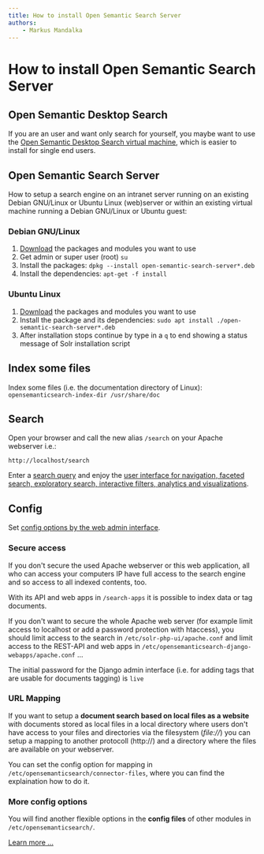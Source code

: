 ```yaml
---
title: How to install Open Semantic Search Server
authors:
    - Markus Mandalka
---
```


# How to install Open Semantic Search Server


## Open Semantic Desktop Search

If you are an user and want only search for yourself, you maybe want to use the [Open Semantic Desktop Search virtual machine](../../../desktop_search), which is easier to install for single end users.


## Open Semantic Search Server

How to setup a search engine on an intranet server running on an existing Debian GNU/Linux or Ubuntu Linux (web)server or within an existing virtual machine running a Debian GNU/Linux or Ubuntu guest:


### Debian GNU/Linux

1. [Download](../../../../download) the packages and modules you want to use
2. Get admin or super user (root)
`su`
3. Install the packages:
`dpkg --install open-semantic-search-server*.deb`
4. Install the dependencies:
`apt-get -f install`


### Ubuntu Linux

1. [Download](../../../../download) the packages and modules you want to use
2. Install the package and its dependencies:
`sudo apt install ./open-semantic-search-server*.deb`
3. After installation stops continue by type in a `q` to end showing a status message of Solr installation script


## Index some files

Index some files (i.e. the documentation directory of Linux):
`opensemanticsearch-index-dir /usr/share/doc`


## Search

Open your browser and call the new alias `/search` on your Apache webserver i.e.:

`http://localhost/search`

Enter a [search query](../../../search/operators/README.md) and enjoy the [user interface for navigation, faceted search, exploratory search, interactive filters, analytics and visualizations](../../../search/README.md).


## Config

Set [config options by the web admin interface](../../config/README.md).


### Secure access

If you don't secure the used Apache webserver or this web application, all who can access your computers IP have full access to the search engine and so access to all indexed contents, too.

With its API and web apps in `/search-apps` it is possible to index data or tag documents.

If you don't want to secure the whole Apache web server (for example limit access to localhost or add a password protection with htaccess), you should limit access to the search in `/etc/solr-php-ui/apache.conf` and limit access to the REST-API and web apps in `/etc/opensemanticsearch-django-webapps/apache.conf` ...

The initial password for the Django admin interface (i.e. for adding tags that are usable for documents tagging) is `live`


### URL Mapping

If you want to setup a **document search based on local files as a website** with documents stored as local files in a local directory where users don't have access to your files and directories via the filesystem (*file://*) you can setup a mapping to another protocoll (http://) and a directory where the files are available on your webserver.

You can set the config option for mapping in `/etc/opensemanticsearch/connector-files`, where you can find the explaination how to do it.


### More config options

You will find another flexible options in the **config files** of other modules in `/etc/opensemanticsearch/`.

[Learn more ...](../../config/README.md)